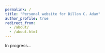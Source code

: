 ```yaml
---
permalink: /
title: "Personal website for Dillon C. Adam"
author_profile: true
redirect_from: 
  - /about/
  - /about.html
---
```


In progress...
